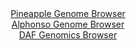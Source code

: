 <div id="Pineapple_Genome_Browser" align="center">
  <a href="https://igv.org/app/?sessionURL=blob:zZJda9swFIb_i6BlA8e27DiJDWE4X02TrCvJvNCWYmRbdpTakiPJdj7If59WNnazQnOxMdCFdDjSed9XzwnUmAvCKPCApUNHhxBoQGxYs0JFmeM7VGABvBTlAmuA4xRzTGMMvBNIkZAoWC7UzY2UpfAMg8iyVSCaMV3YOirQkVHUCD1mhTFkeY4ixpFkXBgDjmpmkKxuNThCZamr2bbuGAmSyEB5uWFUMKPENAsb9V74qxRmmLICh0WVS_IqIFR6lMZET9Enf73y4xgLMceH26Tvz2_9b_Y4eLzpDB.DL9N10Flfr0hGkaw47h_x7sqa7Px61sCvvLfbMrhoHHG_LKb72yt7dD3el4Rj0Ydd2LMdy4GOiobQBO__J9dqkQudz1.UcVwtNoe0N.QPS3dtrpLjfuZOer3mj8474KyBnMWVYgHEG971oKnZZkdzrE7rxxb2NNN0VT6cEeA9PWtAchS_qPanE5CHUhEDBN5Vr_BogPEEc.C1XNPsQte1nHa3bbouPGsnUPH874U7CZZu17R8y.qEKcmlwjkJBS2FjijV6zjVs.OFaU7tK2sw2M6Dgf_oqC3fPMhR242a4n42eGBv5KkBNf71E5XZ96j6J.y9R4guo0uBmx23gUJuYafuTRKVxW4yQp_vgnEdyertgC4LJ2W8QFL1q4o6_mSuRpwgKlWhJoJEJCfysFY5sgZ40LIVuiBmOVMsAp5FH0zN1KBjfvyNqH1.Pn8H">Pineapple Genome Browser</a>
</div>
<div id="Alphonso_Genome_Browser" align="center">
  <a href="https://igv.org/app/?sessionURL=blob:zZNda9swFIb_i6BjA8e27PgTykjTpgnpR9rgZGspRrZlR1SWHEl2kob896llYzcrNBcbA19Ix5L1nkeP96DDQhLOQAwcE3omhMAAcsU3c1Q3FN.gGksQl4hKbACBSywwyzGI96BEUqHk_krvXCnVyNiyiGp6NWIVN6Vrohq9cIY20sx5bQ05pSjjAikupHUmUMctUnW9Dc5Q05j6bNf0rAIpZCHarDiT3Gowq9KN_l76q5RWmPEap3VLFXkLkOo8OmNhlujrYDkf5DmWcop3k.J0MJ0MFu5F8nDpDx.S2_Ey8Zef5qRiSLUCn2YnzujbtqV9Pk0297N2wSEsnm.nI3HRlyfu.aeLbUMElqcwgKHrOb73ioawAm__p671Q47sfL5._j48cc7CbLWzOTwPb24mle1S_07Or9_p_GAAyvNWuwDylQhiaBuu7Rv6Ze91CEPDtiPNR3AC4scnAyiB8me9_HEP1K7RxgCJ1.2bPAbgosACxL3ItgMYRY7XD_p2FMGDsQetoH8P7ii5jwLbGTiOn5aEKq1zkUrWSBMxZnZ5aVYvR9IMk.tZ0k4LrolOX0bdbI2YR0fry2Ac8j_SdDQBffjbFepWP5Lpn5j3kSCmyo7V7QoXi.Dc079buLgbzth2fOXns0F4O66iybuAjoNTclEjpdfrip7.NK5DgiCmdKEjkmSEErVbao58A2LouFpckHPKtYlAVNln27AN6NlffgvqHp4OPwA-">Alphonso Genome Browser</a>
</div>


<div id="DAF_Genomics_Browser" align="center">
  <a href="https://igv.org/app/?sessionURL=blob:tZFra9swFIb_i2D95Kt8N4RhunTN0q2lnpcupYRTW47VWZYrycuN_PcJr2OwUcqgA0lInMv76jwH9J0ISXmHUoQtN7BcFxlINnyTA.tb8gkYkSitoZXEQILURJCuJCg9oBqkguL6Qlc2SvUyte0KanNNOs5oKS3pWdCbkg.qITrVxBYw2PMONtIqOdPJCmxo.4Z3kttQlkRK07F70q1XG9DHr9hqbElWbGgVHVVX2oQ2Vlk1aLe0q8j2BSP_QVkv.jZb5NlYPye7WTXJ5rPsizctlu_D02Vxeb4owsVJTtcdqEGQSc6z6HS.nd9f1PDx6uzK3z_E3ocgDs9nb7x3J9NtTwWREzdyYy_AAfbQ0UAtLweNAJWNcFPXNyIcG9j3zaerF4R6BoJTlN7eGUgJKL_p9NsDUrteg0KSPA4jMwNxURGBUjNxnMhNEhz4ke8kiXs0DmgQ7SuTPCuuk8jBGcahdQ9M69e0Hcenhf4OvhbGPzrr_a.YHkoh289LSmM2zW9Cb9Ht9k5dXX7Ns2cwGejZb9VcMFA69PP5BAVarcZIp35T8Y53xx8-">DAF Genomics Browser</a>
</div>
